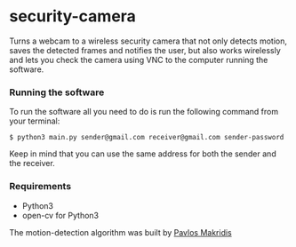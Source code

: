 # security-camera

Turns a webcam to a wireless security camera that not only
detects motion, saves the detected frames and notifies the user,
but also works wirelessly and lets you check the camera using VNC
to the computer running the software.

### Running the software
To run the software all you need to do is run the following command from your terminal: 
```
$ python3 main.py sender@gmail.com receiver@gmail.com sender-password
```
Keep in mind that you can use the same address for both the sender and the receiver. 

### Requirements
- Python3
- open-cv for Python3

The motion-detection algorithm was built by [Pavlos Makridis](https://github.com/PavlosMak/Motion_Detection)
